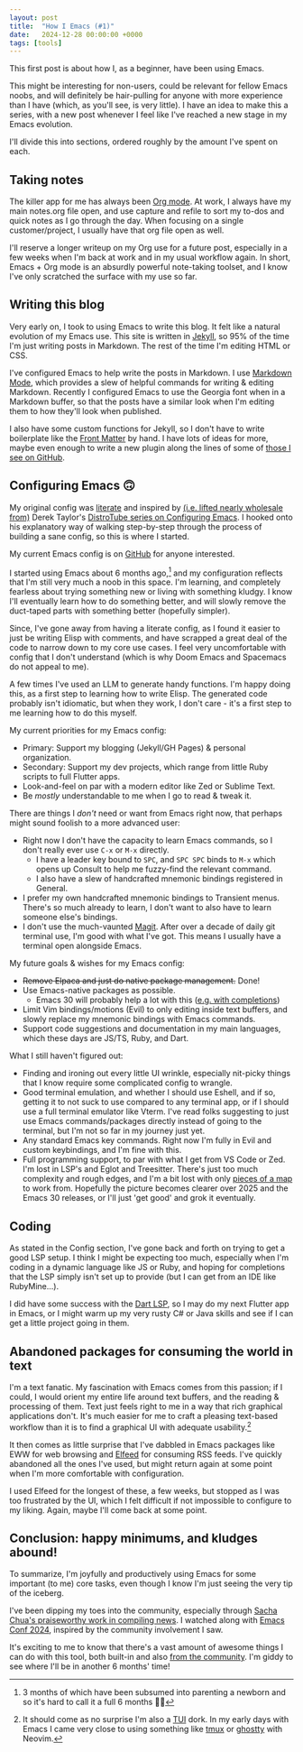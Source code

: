 ```yaml
---
layout: post
title:  "How I Emacs (#1)"
date:   2024-12-28 00:00:00 +0000
tags: [tools]
---
```


This first post is about how I, as a beginner, have been using Emacs.

This might be interesting for  non-users, could be relevant for fellow Emacs noobs, and will definitely be hair-pulling for anyone with more experience than I have (which, as you'll see, is very little). I have an idea to make this a series, with a new post whenever I feel like I've reached a new stage in my Emacs evolution.

I'll divide this into sections, ordered roughly by the amount I've spent on each.

## Taking notes

The killer app for me has always been [Org mode](https://orgmode.org/features.html). At work, I always have my main notes.org file open, and use capture and refile to sort my to-dos and quick notes as I go through the day. When focusing on a single customer/project, I usually have that org file open as well.

I'll reserve a longer writeup on my Org use for a future post, especially in a few weeks when I'm back at work and in my usual workflow again. In short, Emacs + Org mode is an absurdly powerful note-taking toolset, and I know I've only scratched the surface with my use so far.

## Writing this blog

Very early on, I took to using Emacs to write this blog. It felt like a natural evolution of my Emacs use. This site is written in [Jekyll](https://jekyllrb.com/docs/front-matter/), so 95% of the time I'm just writing posts in Markdown. The rest of the time I'm editing HTML or CSS.

I've configured Emacs to help write the posts in Markdown. I use [Markdown Mode](https://jblevins.org/projects/markdown-mode/), which provides a slew of helpful commands for writing & editing Markdown. Recently I configured Emacs to use the Georgia font when in a Markdown buffer, so that the posts have a similar look when I'm editing them to how they'll look when published.

I also have some custom functions for Jekyll, so I don't have to write boilerplate like the [Front Matter](https://jekyllrb.com/docs/front-matter/) by hand. I have lots of ideas for more, maybe even enough to write a new plugin along the lines of some of [those I see on GitHub](https://github.com/masasam/emacs-easy-jekyll).

## Configuring Emacs 🙃

My original config was [literate](https://en.wikipedia.org/wiki/Literate_programming) and inspired by [(i.e. lifted nearly wholesale from)](https://gitlab.com/dwt1/configuring-emacs) Derek Taylor's [DistroTube series on Configuring Emacs](https://www.youtube.com/watch?v=d1fgypEiQkE&list=PL5--8gKSku15e8lXf7aLICFmAHQVo0KXX). I hooked onto his explanatory way of walking step-by-step through the process of building a sane config, so this is where I started.

My current Emacs config is on [GitHub](https://github.com/kcarta/.emacs.d.git) for anyone interested. 

I started using Emacs about 6 months ago,[^1] and my configuration reflects that I'm still very much a noob in this space. I'm learning, and completely fearless about trying something new or living with something kludgy. I know I'll eventually learn how to do something better, and will slowly remove the duct-taped parts with something better (hopefully simpler).

Since, I've gone away from having a literate config, as I found it easier to just be writing Elisp with comments,  and have scrapped a great deal of the code to narrow down to my core use cases. I feel very uncomfortable with config that I don't understand (which is why Doom Emacs and Spacemacs do not appeal to me).

A few times I've used an LLM to generate handy functions. I'm happy doing this, as a first step to learning how to write Elisp. The generated code probably isn't idiomatic, but when they work, I don't care - it's a first step to me learning how to do this myself.

My current priorities for my Emacs config:
- Primary: Support my blogging (Jekyll/GH Pages) & personal organization.
- Secondary: Support my dev projects, which range from little Ruby scripts to full Flutter apps.
- Look-and-feel on par with a modern editor like Zed or Sublime Text.
- Be *mostly* understandable to me when I go to read & tweak it.

There are things I *don't* need or want from Emacs right now, that perhaps might sound foolish to a more advanced user:
- Right now I don't have the capacity to learn Emacs commands, so I don't really ever use `C-x` or `M-x` directly.
  - I have a leader key bound to `SPC`, and `SPC SPC` binds to `M-x` which opens up Consult to help me fuzzy-find the relevant command.
  - I also have a slew of handcrafted mnemonic bindings registered in General.
- I prefer my own handcrafted mnemonic bindings to Transient menus. There's so much already to learn, I don't want to also have to learn someone else's bindings.
- I don't use the much-vaunted [Magit](https://magit.vc). After over a decade of daily git terminal use, I'm good with what I've got. This means I usually have a terminal open alongside Emacs.

My future goals & wishes for my Emacs config:
- ~~Remove Elpaca and just do native package management.~~ Done!
- Use Emacs-native packages as possible.
  - Emacs 30 will probably help a lot with this ([e.g. with completions](https://eshelyaron.com/posts/2023-11-17-completion-preview-in-emacs.html)) 
- Limit Vim bindings/motions (Evil) to only editing inside text buffers, and slowly replace my mnemonic bindings with Emacs commands.
- Support code suggestions and documentation in my main languages, which these days are JS/TS, Ruby, and Dart.

What I still haven't figured out:

- Finding and ironing out every little UI wrinkle, especially nit-picky things that I know require some complicated config to wrangle.
- Good terminal emulation, and whether I should use Eshell, and if so, getting it to not suck to use compared to any terminal app, or if I should use a full terminal emulator like Vterm. I've read folks suggesting to just use Emacs commands/packages directly instead of going to the terminal, but I'm not so far in my journey just yet.
- Any standard Emacs key commands. Right now I'm fully in Evil and custom keybindings, and I'm fine with this. 
- Full programming support, to par with what I get from VS Code or Zed. I'm lost in LSP's and Eglot and Treesitter. There's just too much complexity and rough edges, and I'm a bit lost with only [pieces of a map](https://www.masteringemacs.org/article/how-to-get-started-tree-sitter) to work from. Hopefully the picture becomes clearer over 2025 and the Emacs 30 releases, or I'll just 'get good' and grok it eventually.

## Coding

As stated in the Config section, I've gone back and forth on trying to get a good LSP setup. I think I might be expecting too much, especially when I'm coding in a dynamic language like JS or Ruby, and hoping for completions that the LSP simply isn't set up to provide (but I can get from an IDE like RubyMine...). 

I did have some success with the [Dart LSP](https://github.com/emacs-lsp/lsp-dart), so I may do my next Flutter app in Emacs, or I might warm up my very rusty C# or Java skills and see if I can get a little project going in them.

## Abandoned packages for consuming the world in text

I'm a text fanatic. My fascination with Emacs comes from this passion; if I could, I would orient my entire life around text buffers, and the reading & processing of them. Text just feels right to me in a way that rich graphical applications don't. It's much easier for me to craft a pleasing text-based workflow than it is to find a graphical UI with adequate usability.[^2] 

It then comes as little surprise that I've dabbled in Emacs packages like EWW for web browsing and [Elfeed](https://github.com/skeeto/elfeed) for consuming RSS feeds. I've quickly abandoned all the ones I've used, but might return again at some point when I'm more comfortable with configuration. 

I used Elfeed for the longest of these, a few weeks, but stopped as I was too frustrated by the UI, which I felt difficult if not impossible to configure to my liking. Again, maybe I'll come back at some point.

## Conclusion: happy minimums, and kludges abound!

To summarize, I'm joyfully and productively using Emacs for some important (to me) core tasks, even though I know I'm just seeing the very tip of the iceberg.

I've been dipping my toes into the community, especially through [Sacha Chua's praiseworthy work in compiling news](https://sachachua.com/blog/). I watched along with [Emacs Conf 2024](https://emacsconf.org/2024/), inspired by the community involvement I saw.

It's exciting to me to know that there's a vast amount of awesome things I can do with this tool, both built-in and also [from the community](https://github.com/emacs-tw/awesome-emacs). I'm giddy to see where I'll be in another 6 months' time!

[^1]: 3 months of which have been subsumed into parenting a newborn and so it's hard to call it a full 6 months 😵‍💫

[^2]: It should come as no surprise I'm also a [TUI](https://terminal-apps.dev) dork. In my early days with Emacs I came very close to using something like [tmux](https://github.com/tmux/tmux/wiki) or [ghostty](https://ghostty.org) with Neovim.
